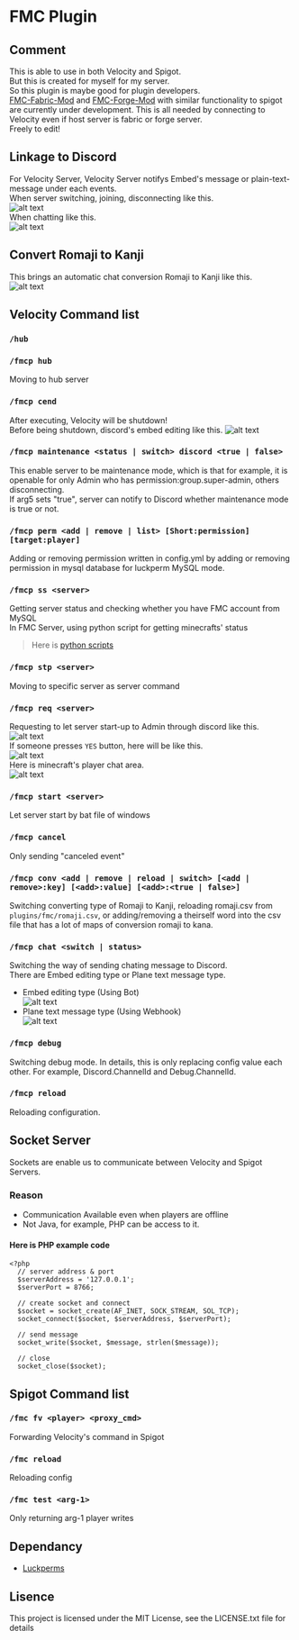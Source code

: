 # FMC Plugin
## Comment 
This is able to use in both Velocity and Spigot.<br>
But this is created for myself for my server.<br>
So this plugin is maybe good for plugin developers.<br>
[FMC-Fabric-Mod](https://github.com/bella2391/FMC-Plugin/tree/fabric) and [FMC-Forge-Mod](https://github.com/bella2391/FMC-Plugin/tree/forge) with similar functionality to spigot are currently under development. This is all needed by connecting to Velocity even if host server is fabric or forge server.<br>
Freely to edit!<br>

## Linkage to Discord
For Velocity Server, Velocity Server notifys Embed's message or plain-text-message under each events.<br>
When server switching, joining, disconnecting like this.<br>
![alt text](images/event_message.png)<br>
When chatting like this.<br>
![alt text](images/chat_message2.png)
## Convert Romaji to Kanji
This brings an automatic chat conversion Romaji to Kanji like this.<br>
![alt text](images/chat_conv.png)
## Velocity Command list
### `/hub`
### `/fmcp hub`
Moving to hub server<br>
### `/fmcp cend`
After executing, Velocity will be shutdown!<br>
Before being shutdown, discord's embed editing like this.
![alt text](images/proxy_shutdown.png)
### `/fmcp maintenance <status | switch> discord <true | false>`
This enable server to be maintenance mode, which is that for example, it is openable for only Admin who has permission:group.super-admin, others disconnecting.<br>
If arg5 sets "true", server can notify to Discord whether maintenance mode is true or not.<br>
### `/fmcp perm <add | remove | list> [Short:permission] [target:player]`
Adding or removing permission written in config.yml by adding or removing permission in mysql database for luckperm MySQL mode.
### `/fmcp ss <server>`
Getting server status and checking whether you have FMC account from MySQL<br>
In FMC Server, using python script for getting minecrafts' status<br>
>Here is [python scripts](https://github.com/bella2391/Mine_Status)<br>
### `/fmcp stp <server>`
Moving to specific server as server command
### `/fmcp req <server>`
Requesting to let server start-up to Admin through discord like this.<br>
![alt text](images/req_button.png)<br>
If someone presses `YES` button, here will be like this.<br>
![alt text](images/reqsul_notification.png)<br>
Here is minecraft's player chat area.<br>
![alt text](images/req_minecraft_chat.png)<br>
### `/fmcp start <server>`
Let server start by bat file of windows
### `/fmcp cancel`
Only sending "canceled event"
### `/fmcp conv <add | remove | reload | switch> [<add | remove>:key] [<add>:value] [<add>:<true | false>]`
Switching converting type of Romaji to Kanji, reloading romaji.csv from `plugins/fmc/romaji.csv`, or adding/removing a theirself word into the csv file that has a lot of maps of conversion romaji to kana. 
### `/fmcp chat <switch | status>`
Switching the way of sending chating message to Discord. <br>
There are Embed editing type or Plane text message type.<br>
* Embed editing type (Using Bot)<br>
![alt text](images/embed_editing_type.png)<br>
* Plane text message type (Using Webhook)<br>
![alt text](images/plain_text_message_type.png)<br>
### `/fmcp debug`
Switching debug mode. In details, this is only replacing config value each other. For example, Discord.ChannelId and Debug.ChannelId.
### `/fmcp reload`
Reloading configuration.
## Socket Server
Sockets are enable us to communicate between Velocity and Spigot Servers.<br>
### Reason
* Communication Available even when players are offline<br>
* Not Java, for example, PHP can be access to it.<br>
#### Here is PHP example code
```
<?php
  // server address & port
  $serverAddress = '127.0.0.1';
  $serverPort = 8766;

  // create socket and connect
  $socket = socket_create(AF_INET, SOCK_STREAM, SOL_TCP);
  socket_connect($socket, $serverAddress, $serverPort);

  // send message
  socket_write($socket, $message, strlen($message));

  // close
  socket_close($socket);
```
## Spigot Command list
### `/fmc fv <player> <proxy_cmd>`
Forwarding Velocity's command in Spigot
### `/fmc reload`
Reloading config
### `/fmc test <arg-1>`
Only returning arg-1 player writes

## Dependancy
* [Luckperms](https://github.com/LuckPerms/LuckPerms)

## Lisence
This project is licensed under the MIT License, see the LICENSE.txt file for details

